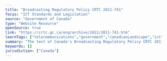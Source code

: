 ```yaml
---
title: "Broadcasting Regulatory Policy CRTC 2011-741"
focus: "ICT Standards and Legislation"
source: "Government of Canada"
type: "Website Resource"
openSource: true
link: "https://crtc.gc.ca/eng/archive/2011/2011-741.htm"
learnTags: ["telecommunications","government","canadianLandscape","ict","regulation"]
summary: "The text of Canada's Broadcasting Regulatory Policy CRTC 2011-741."
keywords: []
jurisdiction: ["Canada"]
---
```

